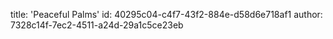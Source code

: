 title: 'Peaceful Palms'
id: 40295c04-c4f7-43f2-884e-d58d6e718af1
author: 7328c14f-7ec2-4511-a24d-29a1c5ce23eb
